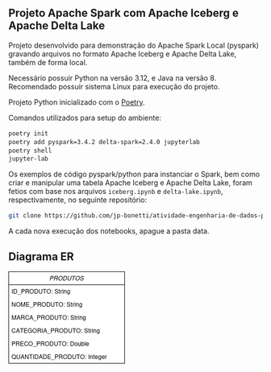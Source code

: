 ## Projeto Apache Spark com Apache Iceberg e Apache Delta Lake

Projeto desenvolvido para demonstração do Apache Spark Local (pyspark) gravando arquivos no formato Apache Iceberg e Apache Delta Lake, também de forma local.

Necessário possuir Python na versão 3.12, e Java na versão 8. Recomendado possuir sistema Linux para execução do projeto.

Projeto Python inicializado com o [Poetry](https://github.com/python-poetry/poetry).

Comandos utilizados para setup do ambiente:

```bash
poetry init
poetry add pyspark=3.4.2 delta-spark=2.4.0 jupyterlab
poetry shell
jupyter-lab
```

Os exemplos de código pyspark/python para instanciar o Spark, bem como criar e manipular uma tabela Apache Iceberg e Apache Delta Lake, 
foram fetios com base nos arquivos `iceberg.ipynb` e `delta-lake.ipynb`, respectivamente, no seguinte repositório:

```bash
git clone https://github.com/jp-bonetti/atividade-engenharia-de-dados-pyspark
```

A cada nova execução dos notebooks, apague a pasta data.

## Diagrama ER

![Diagrama ER](https://raw.githubusercontent.com/jp-bonetti/atividade-engenharia-de-dados-pyspark/refs/heads/main/pyspark.drawio.png)
